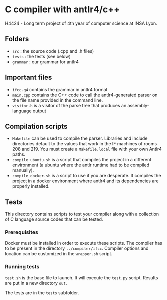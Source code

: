 # C compiler with antlr4/c++
H4424 - Long term project of 4th year of computer science at INSA Lyon.

## Folders
- `src` : the source code (.cpp and .h files)
- `tests` : the tests (see below)
- `grammar` : our grammar for antlr4 

## Important files
- `ifcc.g4` contains the grammar in antlr4 format
- `main.cpp` contains the C++ code to call the antlr4-generated parser on the  file name provided in the command line.
- `visitor.h` is a visitor of the parse tree that produces an assembly-language output

## Compilation scripts
- `Makefile` can be used to compile the parser. Libraries and include directories default to the values that work in the IF machines of rooms 208 and 219. You must create a `Makefile.local` file with your own Antlr4 paths.
- `compile_ubuntu.sh` is a script that compiles the project in a different environment (a ubuntu where the antlr runtime had to be compiled manually).
- `compile_docker.sh` is a script to use if you are desperate. It compiles the project in a docker environment where antlr4 and its dependencies are properly installed. 

## Tests
This directory contains scripts to test your compiler along with 
a collection of C language source codes that can be tested.

### Prerequisites
Docker must be installed in order to execute these scripts. The compiler has 
to be present in the directory `../compiler/ifcc`. Compiler options and location
can be customized in the `wrapper.sh` script.

### Running tests
`test.sh` is the base file to launch. It will execute the `test.py`
script. Results are put in a new directory `out`.

The tests are in the `tests` subfolder. 
